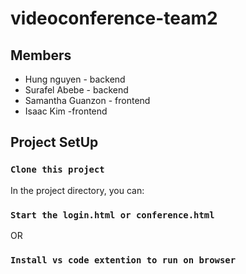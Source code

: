 # videoconference-team2

## Members
- Hung nguyen - backend
- Surafel Abebe - backend
- Samantha Guanzon - frontend
- Isaac Kim -frontend

## Project SetUp

### `Clone this project`

In the project directory, you can:

### `Start the login.html or conference.html`

OR

### `Install vs code extention to run on browser`


